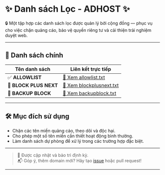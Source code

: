 # ✨ Danh sách Lọc - ADHOST ✨

🔒 Một tập hợp các danh sách lọc được quản lý bởi cộng đồng — phục vụ cho việc chặn quảng cáo, bảo vệ quyền riêng tư và cải thiện trải nghiệm duyệt web.

---

## 📂 Danh sách chính

| Tên danh sách        | Liên kết trực tiếp                                                                 |
|----------------------|-------------------------------------------------------------------------------------|
| ✅ **ALLOWLIST**       | [📄 Xem allowlist.txt](https://github.com/Tuantm90/adhost/blob/main/allowlist.txt)         |
| 🚫 **BLOCK PLUS NEXT** | [📄 Xem blockplusnext.txt](https://github.com/Tuantm90/adhost/blob/main/blockplusnext.txt) |
| 🧱 **BACKUP BLOCK**    | [📄 Xem backupblock.txt](https://github.com/Tuantm90/adhost/blob/main/backupblock.txt)     |

---

## 🛠 Mục đích sử dụng

- Chặn các tên miền quảng cáo, theo dõi và độc hại.
- Cho phép một số tên miền cần thiết hoạt động bình thường.
- Làm danh sách dự phòng để xử lý trong các trường hợp đặc biệt.

---

> 📌 Được cập nhật và bảo trì định kỳ.  
> 📬 Góp ý, thêm domain mới? Hãy tạo [issue](https://github.com/Tuantm90/adhost/issues) hoặc pull request!

---
